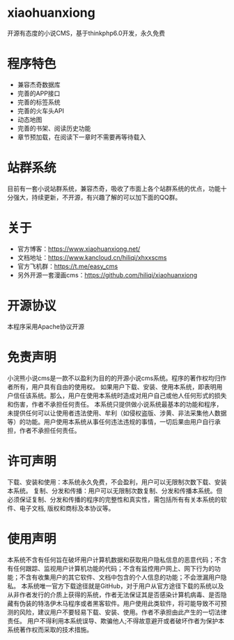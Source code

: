 # xiaohuanxiong
开源有态度的小说CMS，基于thinkphp6.0开发，永久免费

# 程序特色
- 兼容杰奇数据库
- 完善的APP接口
- 完善的标签系统
- 完善的火车头API
- 动态地图
- 完善的书架、阅读历史功能
- 章节预加载，在阅读下一章时不需要再等待载入

# 站群系统
  目前有一套小说站群系统，兼容杰奇，吸收了市面上各个站群系统的优点，功能十分强大，持续更新，不开源，有兴趣了解的可以加下面的QQ群。

# 关于
- 官方博客：https://www.xiaohuanxiong.net/
- 文档地址：https://www.kancloud.cn/hiliqi/xhxxscms
- 官方飞机群：https://t.me/easy_cms
- 另外开源一套漫画cms：https://github.com/hiliqi/xiaohuanxiong

# 开源协议
本程序采用Apache协议开源

# 免责声明
小浣熊小说cms是一款不以盈利为目的的开源小说cms系统。程序的著作权均归作者所有，用户具有自由的使用权。
如果用户下载、安装、使用本系统，即表明用户信任该系统。那么，用户在使用本系统时造成对用户自己或他人任何形式的损失和伤害，作者不承担任何责任。
本系统只提供做小说系统最基本的功能和程序，未提供任何可以让使用者违法使用、牟利（如侵权盗版、涉黄、非法采集他人数据等）的功能。用户使用本系统从事任何违法违规的事情，一切后果由用户自行承担，作者不承担任何责任。

# 许可声明
下载、安装和使用：本系统永久免费，不会盈利，用户可以无限制次数下载、安装本系统。
复制、分发和传播：用户可以无限制次数复制、分发和传播本系统。但必须保证复制、分发和传播的程序的完整性和真实性，需包括所有有关本系统的软件、电子文档, 版权和商标及本协议等。

# 使用声明
本系统不含有任何旨在破坏用户计算机数据和获取用户隐私信息的恶意代码；不含有任何跟踪、监视用户计算机功能的代码；不含有监控用户网上、网下行为的功能；不含有收集用户的其它软件、文档中包含的个人信息的功能；不会泄漏用户隐私。
本系统唯一官方下载途径就是GitHub，对于用户从官方途径下载的系统以及从非作者发行的介质上获得的系统，作者无法保证其是否感染计算机病毒、是否隐藏有伪装的特洛伊木马程序或者黑客软件。用户使用此类软件，将可能导致不可预测的风险，建议用户不要轻易下载、安装、使用。作者不承担由此产生的一切法律责任。
用户不得利用本系统误导、欺骗他人;不得故意避开或者破坏作者为保护本系统著作权而采取的技术措施。
